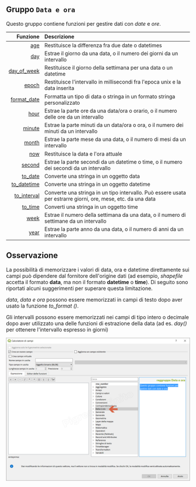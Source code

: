 ## Gruppo `Data e ora`

Questo gruppo contiene funzioni per gestire dati con _date_ e _ore_.

 Funzione  | Descrizione
----------:|:-----------
[age](age.md)|Restituisce la differenza fra due date o datetimes
[day](day.md)|Estrae il giorno da una data, o il numero dei giorni da un intervallo
[day_of_week](day_of_week.md)|Restituisce il giorno della settimana per una data o un datetime
[epoch](epoch.md)|Restituisce l'intervallo in millisecondi fra l'epoca unix e la data inserita
[format_date](format_date.md)|Formatta un tipo di data o stringa in un formato stringa personalizzato
[hour](hour.md)|Estrae la parte ore da una data/ora o orario, o il numero delle ore da un intervallo
[minute](minute.md)|Estrae la parte minuti da un data/ora o ora, o il numero dei minuti da un intervallo
[month](month.md)|Estrae la parte mese da una data, o il numero di mesi da un intervallo
[now](now.md)|Restituisce la data e l'ora attuale
[second](second.md)|Estrae la parte secondi da un datetime o time, o il numero dei secondi da un intervallo
[to_date](to_date.md)|Converte una stringa in un oggetto data
[to_datetime](to_datetime.md)|Converte una stringa in un oggetto datetime
[to_interval](to_interval.md)|Converte una stringa in un tipo intervallo. Può essere usata per estrarre giorni, ore, mese, etc. da una data
[to_time](to_time.md)|Converti una stringa in un oggetto time
[week](week.md)|Estrae il numero della settimana da una data, o il numero di settimane da un intervallo
[year](year.md)|Estrae la parte anno da una data, o il numero di anni da un intervallo

## Osservazione

La possibilità di memorizzare i valori di data, ora e datetime direttamente sui campi può dipendere dal fornitore dell'origine dati (ad esempio, _shapefile_ accetta il formato **data**, ma non il formato **datetime** o **time**). Di seguito sono riportati alcuni suggerimenti per superare questa limitazione.

_data_, _data e ora_ possono essere memorizzati in campi di testo dopo aver usato la funzione _to_format ()_.

Gli intervalli possono essere memorizzati nei campi di tipo intero o decimale dopo aver utilizzato una delle funzioni di estrazione della data (ad es. _day()_ per ottenere l'intervallo espresso in giorni)

![](/img/data_e_ora/gruppo_data_e_ora1.png)
